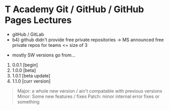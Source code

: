 # T Academy Git / GitHub / GitHub Pages Lectures
- gitHub / GitLab
- b4) github didn't provide free private repositories -> MS announced free private repos for teams <= size of 3
+ mostly SW versions go from...
1. 0.0.1 [begin]
2. 1.0.0 [beta]
3. 1.0.1 [beta update]
4. 1.1.0 [curr version]
> Major: a whole new version / ain't compatable with previous versions
> Minor: Some new features / fixes
> Patch: minor internal error fixes or something
